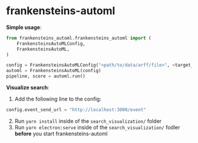 # frankensteins-automl
**Simple usage**:
```python
from frankensteins_automl.frankensteins_automl import (
    FrankensteinsAutoMLConfig,
    FrankensteinsAutoML,
)

config = FrankensteinsAutoMLConfig("<path/to/data/arff/file>", <target_column_index>)
automl = FrankensteinsAutoML(config)
pipeline, score = automl.run()
```

**Visualize search**:
1. Add the following line to the config:
```python
config.event_send_url = "http://localhost:3000/event"
```
2. Run `yarn install` inside of the `search_visualization/` folder
3. Run `yarn electron:serve` inside of the `search_visualization/` fodler **before** you start frankensteins-automl
